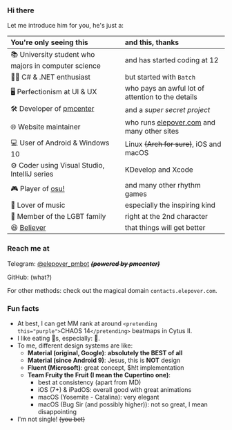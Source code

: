 ### Hi there

Let me introduce him for you, he's just a:

| You're only seeing this | and this, thanks |
| :----- | :----- |
| 📚 University student who majors in computer science | and has started coding at 12 |
| 👨‍💻 C# & .NET enthusiast | but started with `Batch` |
| 🖥 Perfectionism at UI & UX | who pays an awful lot of attention to the details |
| 🛠 Developer of [pmcenter](https://github.com/Elepover/pmcenter) | and a _super secret project_ |
| 🌐 Website maintainer | who runs [elepover.com](https://elepover.com) and many other sites |
| 💻 User of Android & Windows 10 | Linux ~~(Arch for sure)~~, iOS and macOS|
| ⚙ Coder using Visual Studio, IntelliJ series | KDevelop and Xcode |
| 🎮 Player of [osu!](https://osu.ppy.sh/users/13147976) | and many other rhythm games |
| 🎵 Lover of music | especially the inspiring kind |
| 🌈 Member of the LGBT family | right at the 2nd character |
| 😆 [Believer](https://www.youtube.com/watch?v=DYj40-cZ5vI) | that things will get better |

### Reach me at

Telegram: [@elepover_pmbot](https://t.me/elepover_pmbot) ~~**_(powered by pmcenter)_**~~

GitHub: (what?)

For other methods: check out the magical domain `contacts.elepover.com`.

### Fun facts

- At best, I can get MM rank at around `<pretending this="purple">`CHAOS 14`</pretending>` beatmaps in Cytus II.
- I like eating 🥚s, especially: 🍳.
- To me, different design systems are like:
  - **Material (original, Google)**: **absolutely the BEST of all**
  - **Material (since Android 9)**: Jesus, this is **NOT** design
  - **Fluent (Microsoft)**: great concept, $h!t implementation
  - **Team Fruity the Fruit (I mean the Cupertino one)**:
    - best at consistency (apart from MD)
    - iOS (7+) & iPadOS: overall good with great animations
    - macOS (Yosemite - Catalina): very elegant
    - macOS (Bug Sir (and possibly higher)): not so great, I mean disappointing
- I'm not single! ~~(you bet)~~
